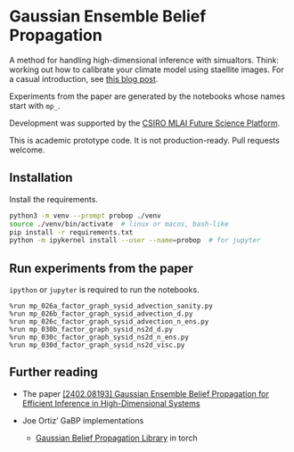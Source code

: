 # Gaussian Ensemble Belief Propagation

A method for handling high-dimensional inference with simualtors.
Think: working out how to calibrate your climate model using staellite images.
For a casual introduction, see [this blog post](https://danmackinlay.name/notebook/genbp/).

Experiments from the paper are generated by the notebooks whose names start with `mp_`.

Development was supported by the [CSIRO MLAI Future Science Platform](https://github.com/csiro-mlai/).

This is academic prototype code. It is not production-ready.
Pull requests welcome.

## Installation

Install the requirements.

```bash
python3 -m venv --prompt probop ./venv
source ./venv/bin/activate  # linux or macos, bash-like
pip install -r requirements.txt
python -m ipykernel install --user --name=probop  # for jupyter
```

## Run experiments from the paper

`ipython` or `jupyter` is required to run the notebooks.

```ipython
%run mp_026a_factor_graph_sysid_advection_sanity.py
%run mp_026b_factor_graph_sysid_advection_d.py
%run mp_026c_factor_graph_sysid_advection_n_ens.py
%run mp_030b_factor_graph_sysid_ns2d_d.py
%run mp_030c_factor_graph_sysid_ns2d_n_ens.py
%run mp_030d_factor_graph_sysid_ns2d_visc.py
```


## Further reading

* The paper [[2402.08193] Gaussian Ensemble Belief Propagation for Efficient Inference in High-Dimensional Systems](https://arxiv.org/abs/2402.08193)
* Joe Ortiz’ GaBP implementations

  * [Gaussian Belief Propagation Library](https://colab.research.google.com/drive/1-nrE95X4UC9FBLR0-cTnsIP_XhA_PZKW?usp=sharing) in torch
